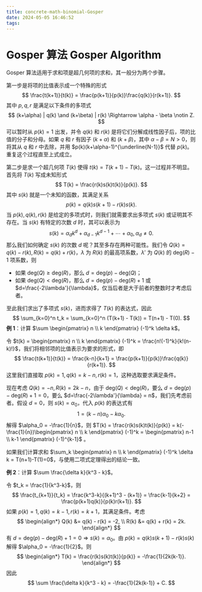 ```yaml
---
title: concrete-math-binomial-Gosper
date: 2024-05-05 16:46:52
tags:
---
```


# Gosper 算法 Gosper Algorithm

Gosper 算法适用于求和项是超几何项的求和，其一般分为两个步骤。

第一步是将项的比值表示成一个特殊的形式
$$
\frac{t(k+1)}{t(k)} = \frac{p(k+1)}{p(k)}\frac{q(k)}{r(k+1)}.
$$
其中 $p,q,r$ 是满足以下条件的多项式
$$
(k+\alpha) | q(k) \and (k+\beta) | r(k) \Rightarrow \alpha - \beta \notin Z.
$$
可以暂时从 $p(k)=1$ 出发，并令 $q(k)$ 和 $r(k)$ 是将它们分解成线性因子后，项的比值的分子和分母。如果 $q$ 和 $r$ 有因子 $(k+\alpha)$ 和 $(k+\beta)$，其中 $\alpha-\beta=N>0$，则将其从 $q$ 和 $r$ 中去除，并用 $p(k)(k+\alpha-1)^{\underline{N-1}}$ 代替 $p(k)$。重复这个过程直至上式成立。

第二步是求一个超几何项 $T(k)$ 使得 $t(k)=T(k+1)-T(k)$。这一过程并不明显。首先将 $T(k)$ 写成未知形式
$$
T(k) = \frac{r(k)s(k)t(k)}{p(k)}.
$$
其中 $s(k)$ 就是一个未知的函数，其满足关系
$$
p(k) = q(k)s(k+1)-r(k)s(k).
$$
当 $p(k),q(k),r(k)$ 是给定的多项式时，则我们就需要求出多项式 $s(k)$ 或证明其不存在。当 $s(k)$ 有特定的次数 $d$ 时，其可以表示为
$$
s(k)=\alpha_{d}k^{d} + \alpha_{d-1}k^{d-1} + \cdots + \alpha_0, \alpha_d \neq 0.
$$
那么我们如何确定 $s(k)$ 的次数 $d$ 呢？其至多存在两种可能性。我们令 $Q(k)=q(k)-r(k), R(k)=q(k)+r(k)$，$\lambda$ 为 $R(k)$ 的最高项系数，$\lambda'$ 为 $Q(k)$ 的 $\mathrm{deg}(R) - 1$ 项系数，则

- 如果 $\mathrm{deg}(Q) \geq \mathrm{deg}(R)$，那么 $d=\mathrm{deg}(p) - \mathrm{deg}(Q)$；
- 如果 $\mathrm{deg}(Q) < \mathrm{deg}(R)$，那么 $d = \mathrm{deg}(p) - \mathrm{deg}(R) + 1$ 或 $d=\frac{-2\lambda'}{\lambda}$，仅当后者是大于前者的整数时才考虑后者。

至此我们求出了多项式 $s(k)$，进而求得了 $T(k)$ 的表达式，因此
$$
\sum_{k=0}^n t_k = \sum_{k=0}^n (T(k+1) - T(k)) = T(n+1) - T(0).
$$
**例 1**：计算 $\sum \begin{pmatrix} n \\ k \end{pmatrix} (-1)^k \delta k$。

令 $t(k) = \begin{pmatrix} n \\ k \end{pmatrix} (-1)^k = \frac{n!(-1)^k}{k!(n-k)!}$，我们将相邻项的比值表示为要求的形式，即
$$
\frac{t(k+1)}{t(k)} = \frac{k-n}{k+1} = \frac{p(k+1)}{p(k)}\frac{q(k)}{r(k+1)}.
$$
这里我们直接取 $p(k)=1,q(k)=k-n,r(k)=1$，这种选取要求满足条件。

现在考虑 $Q(k)=-n,R(k)=2k-n$，由于 $\mathrm{deg}(Q) < \mathrm{deg}(R)$，要么 $d = \mathrm{deg}(p) - \mathrm{deg}(R) + 1 = 0$，要么 $d=\frac{-2\lambda'}{\lambda} = n$，我们先考虑前者。假设 $d = 0$，则 $s(k)=\alpha_0$，代入 $p(k)$ 的表达式有
$$
1=(k-n)\alpha_0 - k\alpha_0.
$$
解得 $\alpha_0 = -\frac{1}{n}$，则 $T(k) = \frac{r(k)s(k)t(k)}{p(k)} = k(-\frac{1}{n})\begin{pmatrix} n \\ k \end{pmatrix} (-1)^k = \begin{pmatrix} n-1 \\ k-1 \end{pmatrix} (-1)^{k-1}$ 。

如果我们计算求和 $\sum_k \begin{pmatrix} n \\ k \end{pmatrix} (-1)^k \delta k = T(n+1)-T(1)=0$，与使用二项式定理得出的结论一致。

**例 2**：计算 $\sum \frac{\delta k}{k^3 - k}$。

令 $t_k = \frac{1}{k^3-k}$，则
$$
\frac{t_{k+1}}{t_k} = \frac{k^3-k}{(k+1)^3 - (k+1)} = \frac{k-1}{k+2} = \frac{p(k+1)q(k)}{p(k)r(k+1)}.
$$
如果 $p(k) = 1, q(k) = k - 1, r(k) = k + 1$，其满足条件。考虑
$$
\begin{align*}
    Q(k) &= q(k) - r(k) = -2, \\
    R(k) &= q(k) + r(k) = 2k.
\end{align*}
$$
有 $d = \mathrm{deg}(p) - \mathrm{deg}(R) + 1 = 0 \Rightarrow s(k) = \alpha_0$。由 $p(k) = q(k)s(k+1) - r(k)s(k)$ 解得 $\alpha_0 = -\frac{1}{2}$。则
$$
\begin{align*}
    T(k) = \frac{r(k)s(k)t(k)}{p(k)} = -\frac{1}{2k(k-1)}.
\end{align*}
$$
因此
$$
\sum \frac{\delta k}{k^3 - k} = -\frac{1}{2k(k-1)} + C.
$$
